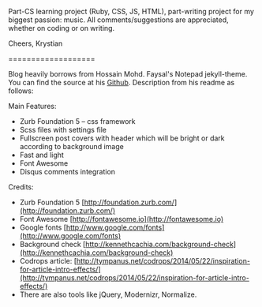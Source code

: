 Part-CS learning project (Ruby, CSS, JS, HTML), part-writing project for my biggest passion: music. All comments/suggestions are appreciated, whether on coding or on writing.

Cheers,
Krystian

===================

Blog heavily borrows from Hossain Mohd. Faysal's Notepad jekyll-theme. You can find the source at his [Github](https://github.com/hmfaysal/Notepad). Description from his readme as follows:

Main Features:

* Zurb Foundation 5 – css framework
* Scss files with settings file
* Fullscreen post covers with header which will be bright or dark according to background image
* Fast and light
* Font Awesome
* Disqus comments integration

Credits:

* Zurb Foundation 5 [http://foundation.zurb.com/](http://foundation.zurb.com/)
* Font Awesome [http://fontawesome.io](http://fontawesome.io)
* Google fonts [http://www.google.com/fonts](http://www.google.com/fonts)
* Background check [http://kennethcachia.com/background-check](http://kennethcachia.com/background-check)
* Codrops article: [http://tympanus.net/codrops/2014/05/22/inspiration-for-article-intro-effects/](http://tympanus.net/codrops/2014/05/22/inspiration-for-article-intro-effects/)
* There are also tools like jQuery, Modernizr, Normalize.
